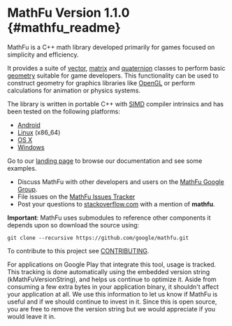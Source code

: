 MathFu Version 1.1.0    {#mathfu_readme}
====================

MathFu is a C++ math library developed primarily for games focused on
simplicity and efficiency.

It provides a suite of [vector][], [matrix][] and [quaternion][] classes
to perform basic [geometry][] suitable for game developers.  This functionality
can be used to construct geometry for graphics libraries like [OpenGL][] or
perform calculations for animation or physics systems.

The library is written in portable C++ with [SIMD][] compiler intrinsics and
has been tested on the following platforms:

   * [Android][]
   * [Linux][] (x86_64)
   * [OS X][]
   * [Windows][]

Go to our [landing page][] to browse our documentation and see some examples.

   * Discuss MathFu with other developers and users on the
     [MathFu Google Group][].
   * File issues on the [MathFu Issues Tracker][]
   * Post your questions to [stackoverflow.com][] with a mention of
     **mathfu**.

**Important**: MathFu uses submodules to reference other components it depends
upon so download the source using:

    git clone --recursive https://github.com/google/mathfu.git

To contribute to this project see [CONTRIBUTING][].

For applications on Google Play that integrate this tool, usage is tracked.
This tracking is done automatically using the embedded version string
(kMathFuVersionString), and helps us continue to optimize it. Aside from
consuming a few extra bytes in your application binary, it shouldn't affect
your application at all. We use this information to let us know if MathFu
is useful and if we should continue to invest in it. Since this is open
source, you are free to remove the version string but we would appreciate if
you would leave it in.

  [Android]: http://www.android.com
  [Linux]: http://en.m.wikipedia.org/wiki/Linux
  [MathFu Google Group]: http://groups.google.com/group/mathfulib
  [MathFu Issues Tracker]: http://github.com/google/mathfu/issues
  [OS X]: http://www.apple.com/osx/
  [OpenGL]: http://www.opengl.org/
  [SIMD]: http://en.wikipedia.org/wiki/SIMD
  [Windows]: http://windows.microsoft.com/
  [geometry]: http://en.wikipedia.org/wiki/Geometry
  [landing page]: http://google.github.io/mathfu
  [matrix]: http://en.wikipedia.org/wiki/Matrix_(mathematics)
  [quaternion]: http://en.wikipedia.org/wiki/Quaternion
  [stackoverflow.com]: http://www.stackoverflow.com
  [vector]: http://en.wikipedia.org/wiki/Euclidean_vector
  [CONTRIBUTING]: http://github.com/google/mathfu/blob/master/CONTRIBUTING
